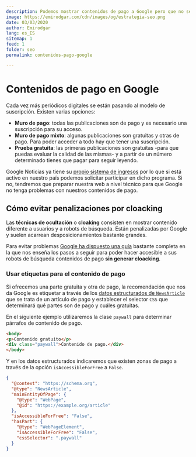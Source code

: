 ```yaml
---
description: Podemos mostrar contenidos de pago a Google pero que no sean accesibles a los usuarios
image: https://emirodgar.com/cdn/images/og/estrategia-seo.png
date: 03/03/2020
author: Emirodgar
lang: es_ES
sitemap: 1
feed: 1
folder: seo
permalink: contenidos-pago-google

--- 
```


# Contenidos de pago en Google

Cada vez más periódicos digitales se están pasando al modelo de suscripción. Existen varias opciones:

 - **Muro de pago**: todas las publicaciones son de pago y es necesario una suscripción para su acceso.
 - **Muro de pago mixto**: algunas publicaciones son gratuitas y otras de pago. Para poder acceder a todo hay que tener una suscripción.
 - **Prueba gratuita**: las primeras publicaciones son gratuitas -para que puedas evaluar la calidad de las mismas- y a partir de un número determinado tienes que pagar para seguir leyendo.

Google Noticias ya tiene su [propio sistema de ingresos](https://support.google.com/news/publisher-center/answer/9606543?visit_id=637188253321907152-220207309&rd=1&hl=es) por lo que si está activo en nuestro país podemos solicitar participar en dicho programa. Si no, tendremos que preparar nuestra web a nivel técnico para que Google no tenga problemas con nuestros contenidos de pago. 

## Cómo evitar penalizaciones por cloacking

Las **técnicas de ocultación** o **cloaking** consisten en mostrar contenido diferente a usuarios y a robots de búsqueda. Están penalizadas por Google y suelen acarrean desposicionamientos bastante grandes.

Para evitar problemas [Google ha dispuesto una guía](https://developers.google.com/search/docs/data-types/paywalled-content) bastante completa en la que nos enseña los pasos a seguir para poder hacer accesible a sus robots de búsqueda contenidos de pago **sin generar cloacking**.

### Usar etiquetas para el contenido de pago

Si ofrecemos una parte gratuita y otra de pago, la recomendación que nos da Google es etiquetar a través de los [datos estructurados de `NewsArticle`](https://developers.google.com/search/docs/data-types/article) que se trata de un artículo de pago y establecer el selector `CSS` que determinará qué partes son de pago y cuáles gratuitas.

En el siguiente ejemplo utilizaremos la clase `paywall`  para determinar párrafos de contenido de pago.

```html
<body>  
<p>Contenido gratuito</p>  
<div class="paywall">Contenido de pago.</div>  
</body>
```
Y en los datos estructurados indicaremos que existen zonas de pago a través de la opción `isAccessibleForFree` a `False`.

```json
{
  "@context": "https://schema.org",
  "@type": "NewsArticle",
  "mainEntityOfPage": {
    "@type": "WebPage",
    "@id": "https://example.org/article"
  },
  "isAccessibleForFree": "False",
  "hasPart": {
    "@type": "WebPageElement",
    "isAccessibleForFree": "False",
    "cssSelector": ".paywall"
  }
}
```


<!--stackedit_data:
eyJoaXN0b3J5IjpbMzM5Njc5NTA0LC0xNzM3MTMwMTI1XX0=
-->